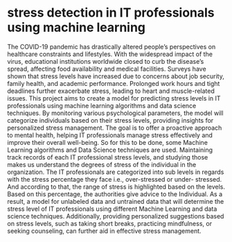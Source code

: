 # stress detection in IT professionals using machine learning
The COVID-19 pandemic has drastically altered people’s perspectives on healthcare constraints and lifestyles. With the widespread impact of the virus, educational institutions worldwide closed to curb the disease’s spread, affecting food availability and medical facilities. Surveys have shown that stress levels have increased due to concerns about job security, family health, and academic performance. Prolonged work hours and tight deadlines further exacerbate stress, leading to heart and muscle-related issues.
This project aims to create a model for predicting stress levels in IT professionals using machine learning algorithms and data science techniques. By monitoring various psychological parameters, the model will categorize individuals based on their stress levels, providing insights for personalized stress management. The goal is to offer a proactive approach to mental health, helping IT professionals manage stress effectively and improve their overall well-being. So for this to be done, some Machine Learning algorithms and Data Science techniques are used. Maintaining track records of each IT professional stress levels, and studying those makes us understand the degrees of stress of the individual in the organization. The IT professionals are categorized into sub levels in regards with the stress percentage they face i.e., over-stressed or under- stressed. And according to that, the range of stress is highlighted based on the levels. Based on this percentage, the authorities give advice to the Individual. 
As a result, a model for unlabeled data and untrained data that will determine the stress level of IT professionals using different Machine Learning and data science techniques. Additionally, providing personalized suggestions based on stress levels, such as taking short breaks, practicing mindfulness, or seeking counseling, can further aid in effective stress management.
